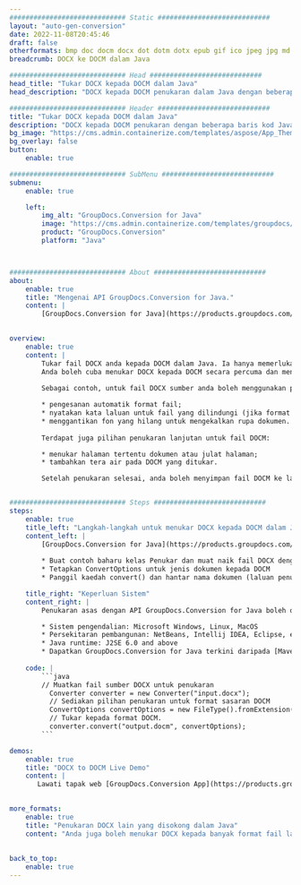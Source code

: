 ```yaml
---
############################# Static ############################
layout: "auto-gen-conversion"
date: 2022-11-08T20:45:46
draft: false
otherformats: bmp doc docm docx dot dotm dotx epub gif ico jpeg jpg md odt ott pdf png psd rtf tex tif tiff txt xps
breadcrumb: DOCX ke DOCM dalam Java

############################# Head ############################
head_title: "Tukar DOCX kepada DOCM dalam Java"
head_description: "DOCX kepada DOCM penukaran dalam Java dengan beberapa baris kod. Tukar lebih 160 format fail menggunakan API penukaran dokumen GroupDocs untuk Java"

############################# Header ############################
title: "Tukar DOCX kepada DOCM dalam Java"
description: "DOCX kepada DOCM penukaran dengan beberapa baris kod Java."
bg_image: "https://cms.admin.containerize.com/templates/aspose/App_Themes/V3/images/bg/header1.png"
bg_overlay: false
button:
    enable: true

############################# SubMenu ############################
submenu:
    enable: true

    left:
        img_alt: "GroupDocs.Conversion for Java"
        image: "https://cms.admin.containerize.com/templates/groupdocs/images/product-logos/90x90-noborder/groupdocs-conversion-java.png"
        product: "GroupDocs.Conversion"
        platform: "Java"



############################# About ############################
about:
    enable: true
    title: "Mengenai API GroupDocs.Conversion for Java."
    content: |
        [GroupDocs.Conversion for Java](https://products.groupdocs.com/conversion/java/) ialah API penukaran format fail lanjutan untuk menukar antara imej popular dan format dokumen seperti Microsoft Office, OpenDocument, PDF, HTML, e-mel, CAD. dan banyak lagi dengan hanya beberapa baris kod. API asli secara automatik mengesan format dokumen asal dan menawarkan banyak pilihan untuk menyesuaikan dokumen yang ditukar. Bersama-sama dengan fungsi mengekstrak maklumat daripada dokumen, ia juga menyokong caching hasil penukaran ke cakera tempatan secara lalai. Walau bagaimanapun, sebarang jenis storan cache boleh disokong dengan melaksanakan antara muka yang sesuai - Amazon S3, Dropbox, Google Drive, Windows Azure, Reddis atau mana-mana yang lain.
    

overview:
    enable: true
    content: |
        Tukar fail DOCX anda kepada DOCM dalam Java. Ia hanya memerlukan beberapa baris kod Java pada mana-mana platform pilihan anda, seperti Windows, Linux, macOS.
        Anda boleh cuba menukar DOCX kepada DOCM secara percuma dan menilai kualiti hasil penukaran. Bersama-sama dengan skrip penukaran fail mudah, anda boleh mencuba pilihan yang lebih canggih untuk memuatkan fail sumber DOCX dan menyimpan output DOCM. 
        
        Sebagai contoh, untuk fail DOCX sumber anda boleh menggunakan pilihan pemuatan berikut:

        * pengesanan automatik format fail;
        * nyatakan kata laluan untuk fail yang dilindungi (jika format fail menyokongnya);
        * menggantikan fon yang hilang untuk mengekalkan rupa dokumen.
        
        Terdapat juga pilihan penukaran lanjutan untuk fail DOCM:

        * menukar halaman tertentu dokumen atau julat halaman;
        * tambahkan tera air pada DOCM yang ditukar.

        Setelah penukaran selesai, anda boleh menyimpan fail DOCM ke laluan fail setempat anda atau ke mana-mana storan pihak ketiga seperti FTP, Amazon S3, Google Drive, Dropbox dll. Sila ambil perhatian - untuk menukar DOCX kepada DOCM, anda tidak perlu memasang sebarang perisian tambahan, seperti MS Office, Open Office, Adobe Acrobat Reader dsb.


############################# Steps ############################
steps:
    enable: true
    title_left: "Langkah-langkah untuk menukar DOCX kepada DOCM dalam Java"
    content_left: |
        [GroupDocs.Conversion for Java](https://products.groupdocs.com/conversion/java/) membenarkan pembangun menukar fail DOCX kepada DOCM dengan mudah dengan beberapa baris kod.
        
        * Buat contoh baharu kelas Penukar dan muat naik fail DOCX dengan laluan penuh
        * Tetapkan ConvertOptions untuk jenis dokumen kepada DOCM
        * Panggil kaedah convert() dan hantar nama dokumen (laluan penuh) dan format (DOCM) sebagai parameter

    title_right: "Keperluan Sistem"
    content_right: |
        Penukaran asas dengan API GroupDocs.Conversion for Java boleh dilakukan dengan hanya beberapa baris kod. API kami disokong pada semua platform dan sistem pengendalian utama. Sebelum melaksanakan kod di bawah, pastikan anda mempunyai prasyarat berikut dipasang pada sistem anda.

        * Sistem pengendalian: Microsoft Windows, Linux, MacOS
        * Persekitaran pembangunan: NetBeans, Intellij IDEA, Eclipse, etc.
        * Java runtime: J2SE 6.0 and above
        * Dapatkan GroupDocs.Conversion for Java terkini daripada [Maven](https://repository.groupdocs.com/webapp/#/artifacts/browse/tree/General/repo/com/groupdocs/groupdocs-conversion)
         
    code: |
        ```java    
        // Muatkan fail sumber DOCX untuk penukaran
          Converter converter = new Converter("input.docx");
          // Sediakan pilihan penukaran untuk format sasaran DOCM
          ConvertOptions convertOptions = new FileType().fromExtension("docm").getConvertOptions();
          // Tukar kepada format DOCM.
          converter.convert("output.docm", convertOptions);
        ```

demos:
    enable: true
    title: "DOCX to DOCM Live Demo"
    content: |
       Lawati tapak web [GroupDocs.Conversion App](https://products.groupdocs.app/conversion/family) kami dan cuba DOCX kepada DOCM penukaran sekarang. Demo percuma mempunyai faedah berikut
          

more_formats:
    enable: true
    title: "Penukaran DOCX lain yang disokong dalam Java"
    content: "Anda juga boleh menukar DOCX kepada banyak format fail lain. Sila lihat senarai di bawah."
       
       
back_to_top:
    enable: true
---
```

